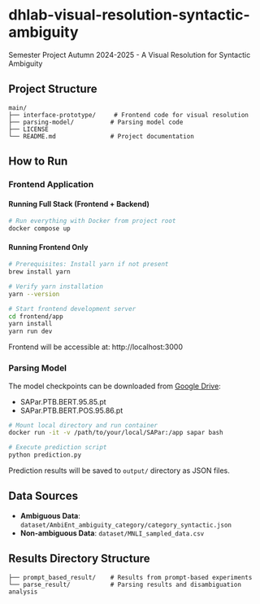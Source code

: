 # dhlab-visual-resolution-syntactic-ambiguity
Semester Project Autumn 2024-2025 - A Visual Resolution for Syntactic Ambiguity

## Project Structure
```
main/
├── interface-prototype/     # Frontend code for visual resolution
├── parsing-model/          # Parsing model code
├── LICENSE                  
└── README.md               # Project documentation
```

## How to Run

### Frontend Application
#### Running Full Stack (Frontend + Backend)
```bash
# Run everything with Docker from project root
docker compose up
```

#### Running Frontend Only
```bash
# Prerequisites: Install yarn if not present
brew install yarn

# Verify yarn installation
yarn --version

# Start frontend development server
cd frontend/app
yarn install
yarn run dev
```
Frontend will be accessible at: http://localhost:3000

### Parsing Model
The model checkpoints can be downloaded from [Google Drive](https://drive.google.com/drive/folders/1-wINl7lLtlT0WEX88NPwyBHZOr4yKnCK):
- SAPar.PTB.BERT.95.85.pt
- SAPar.PTB.BERT.POS.95.86.pt

```bash
# Mount local directory and run container
docker run -it -v /path/to/your/local/SAPar:/app sapar bash

# Execute prediction script
python prediction.py
```
Prediction results will be saved to `output/` directory as JSON files.

## Data Sources
- **Ambiguous Data**: `dataset/AmbiEnt_ambiguity_category/category_syntactic.json`
- **Non-ambiguous Data**: `dataset/MNLI_sampled_data.csv`

## Results Directory Structure
```
├── prompt_based_result/    # Results from prompt-based experiments
└── parse_result/           # Parsing results and disambiguation analysis
```
